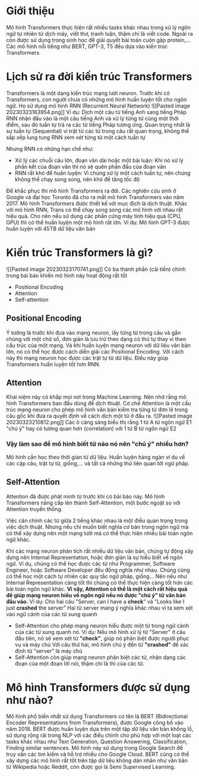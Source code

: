 # Giới thiệu
Mô hình Transformers thực hiện rất nhiều tasks khác nhau trong xử lý ngôn ngữ tự nhiên từ dịch máy, viết thơ, tranh luận, thậm chí là viết code. Ngoài ra còn được sử dụng trong sinh học để giải quyết bài toán cuộn gập protein,...
Các mô hình nổi tiếng như BERT, GPT-3, T5 đều dựa vào kiến trúc Transformers
# Lịch sử ra đời kiến trúc Transformers
Transformers là một dạng kiến trúc mạng lưới neuron.
Trước khi có Transformers, con người chưa có những mô hình huấn luyện tốt cho ngôn ngữ.
Họ sử dụng mô hình RNN (Recurrent Neural Network)
![[Pasted image 20230323163954.png]]
Ví dụ: Dịch một câu từ tiếng Anh sang tiếng Pháp
RNN nhận đầu vào là một câu tiếng Anh và xử lý từng từ cùng một thời điểm, sau đó tuần tự trả ra các từ tiếng Pháp tương ứng.
Quan trọng nhất là sự tuần tự (Sequential) vì trật từ các từ trong câu rất quan trọng, không thể sắp xếp lung tung
RNN xem xét từng từ một cách tuần tự

Nhưng RNN có những hạn chế như:
- Xử lý các chuỗi câu lớn, đoạn văn dài hoặc một bài luận: Khi nó xử lý phần kết của đoạn văn thì nó sẽ quên phần đầu của đoạn văn
- RNN rất khó để huấn luyện: Vì chúng xử lý một cách tuần tự, nên chúng không thể chạy song song, nên khó để tăng tốc độ

Để khắc phục thì mô hình Transformers ra đời. Các nghiên cứu sinh ở Google và đại học Toronto đã cho ra mắt mô hình Transformers vào năm 2017.
Mô hình Transformers được thiết kế với mục địch là dịch thuật. Khác với mô hình RNN, Trans có thể chạy song song các mô hình với nhau rất hiệu quả. Cho nên nếu sử dụng các phần cứng máy tính hiệu quả (CPU, GPU) thì có thể huấn luyện một mô hình rất lớn.
Ví dụ: Mô hình GPT-3 được huấn luyện với 45TB dữ liệu văn bản
# Kiến trúc Transformers là gì?
![[Pasted image 20230323170741.png]]
Có ba thành phần (cải tiến) chính trong bài báo khiến mô hình này hoạt động rất tốt
- Positional Encoding
- Attention
- Self-attention
## Positional Encoding
Ý tưởng là trước khi đưa vào mạng neuron, lấy từng từ trong câu và gắn chúng với một chữ số, đơn giản là lưu trữ theo dạng có thứ tự thay vì theo cấu trúc của một mạng. Và khi huấn luyện mạng neuron với dữ liệu văn bản lớn, nó có thể học được cách diễn giải các Positional Encoding.
Với cách này thì mạng neuron học được các trật tự từ dữ liệu. Điều này giúp Transformers huấn luyện tốt hơn RNN.
## Attention
Khái niệm này có khắp mọi nơi trong Machine Learning. Nên nhớ rằng mô hình Transformers ban đầu dùng để dịch thuật.
Cơ chế Attention là một cấu trúc mạng neuron cho phép mô hình văn bản kiểm tra từng từ đơn lẻ trong câu gốc khi đưa ra quyết định về cách dịch một từ ở đầu ra.
![[Pasted image 20230323210812.png]]
Các ô càng sáng biểu thị rằng 1 từ A từ ngôn ngữ E1 "chú ý" hay có tương quan hơn (correlation) với 1 từ B từ ngôn ngữ E2

### Vậy làm sao để mô hình biết từ nào nó nên "chú ý" nhiều hơn?
Mô hình cần học theo thời gian từ dữ liệu. Huấn luyện hàng ngàn ví dụ về các cặp câu, trật tự từ, giống,... và tất cả những thứ liên quan tới ngữ pháp.
## Self-Attention
Attention đã được phát minh từ trước khi có bài báo này. Mô hình Transformers nâng cấp lên thành Self-Attention, một bước ngoặt so với Attention truyền thống.

Việc căn chỉnh các từ giữa 2 tiếng khác nhau là một điều quan trọng trong việc dịch thuật. Nhưng nếu chỉ muốn biết nghĩa cơ bản trong ngôn ngữ mà có thể xây dựng nên một mạng lưới mà có thể thực hiện nhiều bài toán ngôn ngữ khác. 

Khi các mạng neuron phân tích rất nhiều dữ liệu văn bản, chúng tự động xây dựng nên Internal Representation, hoặc đơn giản là sự hiểu biết về ngôn ngữ. Ví dụ, chúng có thể học được các từ như Programmer, Software Engineer, hoặc Software Developer đều đồng nghĩa như nhau.
Chúng cũng có thể học một cách tự nhiên các quy tắc ngữ pháp, giống... Nên nếu như Internal Representation càng tốt thì chúng có thể thực hiện càng tốt hơn các bài toán ngôn ngữ khác.
**Vì vậy, Attention có thể là một cách rất hiệu quả để giúp mạng neuron hiểu về ngôn ngữ nếu nó được "chú ý" từ văn bản đầu vào.**
Ví dụ: Cho hai câu
"Server, can I have a **check**" và "Looks like I just **crashed** the server"
Hai từ server mang ý nghĩa khác nhau vì ta xem xét vào ngữ cảnh của các từ xung quanh

- Self-Attention cho phép mạng neuron hiểu được một từ trong ngữ cảnh của các từ xung quanh nó.
Ví dụ: Nếu mô hình xử lý từ "Server" ở câu đầu tiên, nó sẽ xem xét từ **"check"**, giúp nó phân biệt được người phục vụ và máy chủ
Với câu thứ hai, mô hình chú ý đến từ **"crashed"** để xác định từ "server" là máy chủ
- Self-Attention còn giúp mạng neuron phân biệt các từ, nhận dạng các đoạn của một đoạn lời nói, thậm chí là thì của các từ.
# Mô hình Transformers được sử dụng như nào?
Mô hình phổ biến nhất sử dụng Transformers có tên là BERT (Bidirectional Encoder Representations from Transformers), được Google công bố vào năm 2018.
BERT được huấn luyện dựa trên một tập dữ liệu văn bản khồng lồ, sử dụng rộng rãi trong NLP với các điều chỉnh cho phù hợp với một loạt các tasks khác nhau như Text Generation, Question Answering, Classification, Finding similar sentences. Mô hình này sử dụng trong Google Search để truy vấn các tìm kiếm và hỗ trợ nhiều cho Google Cloud.
BERT cũng có thể xây dựng các mô hình rất tốt trên tập dữ liệu không dán nhãn như văn bản từ Wikipedia hoặc Reddit, còn được gọi là Semi Supervised Learning. 
